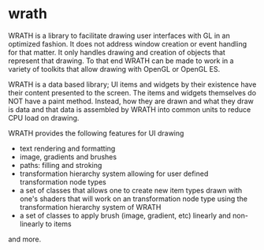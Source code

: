 wrath
=====

WRATH is a library to facilitate drawing user interfaces with GL in
an optimized fashion. It does not address window creation or event 
handling for that matter. It only handles drawing and creation of
objects that represent that drawing. To that end WRATH can be made
to work in a variety of toolkits that allow drawing with OpenGL or
OpenGL ES.

WRATH is a data based library; UI items and widgets by their
existence have their content presented to the screen. The items and
widgets themselves do NOT have a paint method. Instead, how
they are drawn and what they draw is data and that data is assembled
by WRATH into common units to reduce CPU load on drawing.

WRATH provides the following features for UI drawing
* text rendering and formatting
* image, gradients and brushes
* paths: filling and stroking
* transformation hierarchy system allowing for user defined transformation node types
* a set of classes that allows one to create new item types drawn with one's shaders
that will work on an transformation node type using the transformation hierarchy system
of WRATH
* a set of classes to apply brush (image, gradient, etc) linearly and non-linearly
to items

and more.
 

